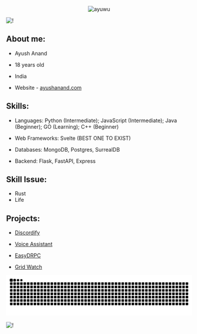 <p align="center"> <img src="https://komarev.com/ghpvc/?username=iayushanand&label=Profile+Views&color=7e49a8&style=for-the-badge" alt="ayuwu"/> </p>

![!](https://capsule-render.vercel.app/api?type=waving&height=200&color=be6dfc&text=Hi,%20I%20am%20Ayu&textBg=false&section=header&reversal=false&desc=Welcome%20to%20my%20Github&fontColor=ffffff&fontSize=54&fontAlignY=30&descAlignY=50&animation=twinkling)

<!-- <details open>
 <summary>🖼</summary>
<img align="right" width="300" height="648" src="https://wallpapers-clan.com/wp-content/uploads/2023/05/cute-anime-boy-art-wallpaper.jpg">
</details> -->

## About me:

- Ayush Anand

- 18 years old

- India

- Website - [ayushanand.com](https://www.ayushanand.com)

## Skills:

- Languages: Python (Intermediate); JavaScript (Intermediate); Java (Beginner); GO (Learning); C++ (Beginner)

- Web Frameworks: Svelte (BEST ONE TO EXIST)

- Databases: MongoDB, Postgres, SurrealDB

- Backend: Flask, FastAPI, Express

## Skill Issue:

- Rust
- Life

## Projects:

- [Discordify](https://github.com/iayushanand/discordify)

- [Voice Assistant](https://github.com/iayushanand/voice-assistant)

- [EasyDRPC](https://github.com/iayushanand/Easy-DRPC)

- [Grid Watch](https://github.com/iayushanand/Grid-Watch)
<!---

### I write code (sometimes)

--->

<!---
 [![](https://discord.c99.nl/widget/theme-4/748053138354864229.png)](https://discord.gg/BrMtkWS8GS)

- 🔭 I’m currently working on: **Nothing :(**
- 🌱 I’m currently learning: **Nothing :(**
- ⚡ Fun fact: I have a [website](https://ayushanand.com/)

<!--<a href="https://discord.gg/BrMtkWS8GS"><img src="https://img.shields.io/discord/733027681184251937.svg?style=flat&label=Join%20Community&color=7289DA" alt="Join Community Badge"/></a>-->

<!-- <img src="https://github-readme-stats.vercel.app/api/top-langs/?username=iayushanand&hide_progress=false&theme=jolly&hide_border=true&bg_color=00000000" alt="ovi" /> ![](https://github-readme-stats.vercel.app/api?username=iayushanand\&rank_icon=github&theme=jolly&hide_border=true&bg_color=00000000)


<p align="center">
<img align="center" src = "https://github-readme-streak-stats.herokuapp.com/?user=iayushanand&theme=jolly&hide_border=true&bg_color=00000000">
</p>


<p align="center">ㅤㅤㅤ
ㅤㅤㅤ<img align="center" src = https://skillicons.dev/icons?i=py,java,html,css,tailwindcss,flask,fastapi,postgres,mongodb  ">
</p>

<!-- ![](https://capsule-render.vercel.app/api?type=slice&height=97&color=be6dfc&reversal=false&section=footer&&fontSize=30&fontColor=ffffff&desc=Thanks%20for%20visit&descAlignY=97&fontAlign=27) -->

![Snake animation](https://raw.githubusercontent.com/iayushanand/iayushanand/output/github-contribution-grid-snake-dark.svg)

<!--<img src="https://github-profile-trophy.vercel.app/?username=iayushanand&theme=juicyfresh&no-bg=true" />-->

<!--<a href="https://readme-jokes.vercel.app"><img align="center" src="https://readme-jokes.vercel.app/api" alt="README Jokes"></a> -->

![!](https://capsule-render.vercel.app/api?type=transparent&height=150&color=be6dfc&text=Thanks%20for%20visiting&section=footer&reversal=false&fontAlignY=80&fontSize=50&fontColor=ffff)

<!-- ##### Socials: -->
